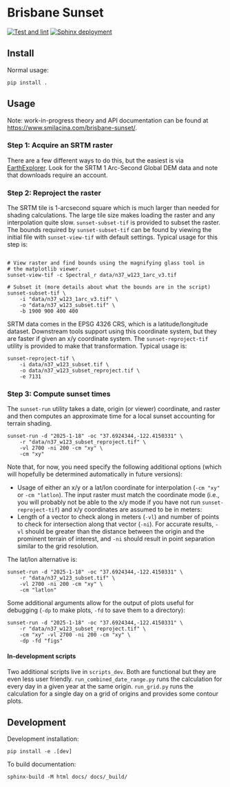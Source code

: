 # Brisbane Sunset

[![Test and lint](https://github.com/jwmccay/brisbane-sunset/actions/workflows/python-package.yml/badge.svg)](https://github.com/jwmccay/brisbane-sunset/actions/workflows/python-package.yml) [![Sphinx deployment](https://github.com/jwmccay/brisbane-sunset/actions/workflows/sphinx.yml/badge.svg)](https://github.com/jwmccay/brisbane-sunset/actions/workflows/sphinx.yml)

## Install

Normal usage:
```shell
pip install .
```

## Usage

Note: work-in-progress theory and API documentation can be found at https://www.smilacina.com/brisbane-sunset/.

### Step 1: Acquire an SRTM raster

There are a few different ways to do this, but the easiest is via [EarthExplorer](https://earthexplorer.usgs.gov). Look for the SRTM 1 Arc-Second Global DEM data and note that downloads require an account.

### Step 2: Reproject the raster

The SRTM tile is 1-arcsecond square which is much larger than needed for shading calculations. The large tile size makes loading the raster and any interpolation quite slow. `sunset-subset-tif` is provided to subset the raster. The bounds required by `sunset-subset-tif` can be found by viewing the initial file with `sunset-view-tif` with default settings. Typical usage for this step is:

```shell

# View raster and find bounds using the magnifying glass tool in
# the matplotlib viewer.
sunset-view-tif -c Spectral_r data/n37_w123_1arc_v3.tif

# Subset it (more details about what the bounds are in the script)
sunset-subset-tif \
    -i "data/n37_w123_1arc_v3.tif" \
    -o "data/n37_w123_subset.tif" \
    -b 1900 900 400 400
```

SRTM data comes in the EPSG 4326 CRS, which is a latitude/longitude dataset. Downstream tools support using this coordinate system, but they are faster if given an x/y coordinate system. The `sunset-reproject-tif` utility is provided to make that transformation. Typical usage is:

```shell
sunset-reproject-tif \
    -i data/n37_w123_subset.tif \
    -o data/n37_w123_subset_reproject.tif \
    -e 7131
```

### Step 3: Compute sunset times

The `sunset-run` utility takes a date, origin (or viewer) coordinate, and raster and then computes an approximate time for a local sunset accounting for terrain shading.

```shell
sunset-run -d "2025-1-18" -oc "37.6924344,-122.4150331" \
    -r "data/n37_w123_subset_reproject.tif" \
    -vl 2700 -ni 200 -cm "xy" \
    -cm "xy"
```

Note that, for now, you need specify the following additional options (which will hopefully be determined automatically in future versions):
- Usage of either an x/y or a lat/lon coordinate for interpolation (`-cm "xy"` or `-cm "latlon`). The input raster must match the coordinate mode (i.e., you will probably not be able to the x/y mode if you have not run `sunset-reproject-tif`) and x/y coordinates are assumed to be in meters:
- Length of a vector to check along in meters (`-vl`) and number of points to check for intersection along that vector (`-ni`). For accurate results, `-vl` should be greater than the distance between the origin and the prominent terrain of interest, and `-ni` should result in point separation similar to the grid resolution.

The lat/lon alternative is:

```shell
sunset-run -d "2025-1-18" -oc "37.6924344,-122.4150331" \
    -r "data/n37_w123_subset.tif" \
    -vl 2700 -ni 200 -cm "xy" \
    -cm "latlon"
```

Some additional arguments allow for the output of plots useful for debugging (`-dp` to make plots, `-fd` to save them to a directory):

```shell
sunset-run -d "2025-1-18" -oc "37.6924344,-122.4150331" \
    -r "data/n37_w123_subset_reproject.tif" \
    -cm "xy" -vl 2700 -ni 200 -cm "xy" \
    -dp -fd "figs"
```

#### In-development scripts

Two additional scripts live in `scripts_dev`. Both are functional but they are even less user friendly. `run_combined_date_range.py` runs the calculation for every day in a given year at the same origin. `run_grid.py` runs the calculation for a single day on a grid of origins and provides some contour plots.

## Development

Development installation:
```shell
pip install -e .[dev]
```

To build documentation:
```shell
sphinx-build -M html docs/ docs/_build/
```